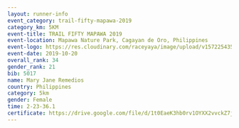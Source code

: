 ```yaml
---
layout: runner-info 
event_category: trail-fifty-mapawa-2019 
category_km: 5KM 
event-title: TRAIL FIFTY MAPAWA 2019  
event-location: Mapawa Nature Park, Cagayan de Oro, Philippines 
event-logo: https://res.cloudinary.com/raceyaya/image/upload/v1572254355/logo/trail-fifty-mapawa_fizjmb.jpg 
event-date: 2019-10-20 
overall_rank: 34
gender_rank: 21
bib: 5017
name: Mary Jane Remedios
country: Philippines
category: 5km
gender: Female
time: 2-23-36.1
certificate: https://drive.google.com/file/d/1t0EaeK3hb0rv1OYXX2vvckZ7jcfZMyEb/view?usp=sharing
---
```

